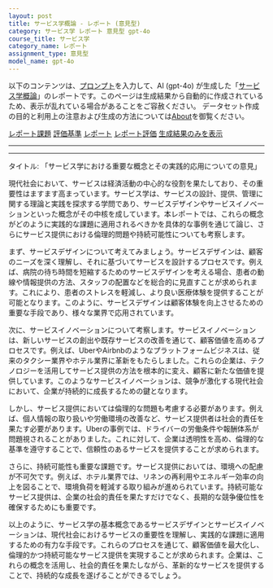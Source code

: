 ```yaml
---
layout: post
title: サービス学概論 - レポート (意見型)
category: サービス学 レポート 意見型 gpt-4o
course_title: サービス学
category_name: レポート
assignment_type: 意見型
model_name: gpt-4o
---
```


以下のコンテンツは、[プロンプト](http://127.0.0.1:8000/generated/サービス学/gpt-4o/prompt_レポート-意見型.md)を入力して、AI (gpt-4o) が生成した「[サービス学概論](/contents/サービス学/)」のレポートです。このページは生成結果から自動的に作成されているため、表示が乱れている場合があることをご容赦ください。
データセット作成の目的と利用上の注意および生成の方法については[About](/About)を御覧ください。

[レポート課題](../レポート課題-意見型)
[評価基準](../評価基準-意見型)
[レポート](../レポート-意見型)
[レポート評価](../レポート評価-意見型)
[生成結果のみを表示](http://127.0.0.1:8000/generated/サービス学/gpt-4o/レポート-意見型.md)
  

***
***
  
タイトル: 「サービス学における重要な概念とその実践的応用についての意見」

現代社会において、サービスは経済活動の中心的な役割を果たしており、その重要性はますます高まっています。サービス学は、サービスの設計、提供、管理に関する理論と実践を探求する学問であり、サービスデザインやサービスイノベーションといった概念がその中核を成しています。本レポートでは、これらの概念がどのように実践的な課題に適用されるべきかを具体的な事例を通じて論じ、さらにサービス提供における倫理的問題や持続可能性についても考察します。

まず、サービスデザインについて考えてみましょう。サービスデザインは、顧客のニーズを深く理解し、それに基づいてサービスを設計するプロセスです。例えば、病院の待ち時間を短縮するためのサービスデザインを考える場合、患者の動線や情報提供の方法、スタッフの配置などを総合的に見直すことが求められます。これにより、患者のストレスを軽減し、より良い医療体験を提供することが可能となります。このように、サービスデザインは顧客体験を向上させるための重要な手段であり、様々な業界で応用されています。

次に、サービスイノベーションについて考察します。サービスイノベーションは、新しいサービスの創出や既存サービスの改善を通じて、顧客価値を高めるプロセスです。例えば、UberやAirbnbのようなプラットフォームビジネスは、従来のタクシー業界やホテル業界に革新をもたらしました。これらの企業は、テクノロジーを活用してサービス提供の方法を根本的に変え、顧客に新たな価値を提供しています。このようなサービスイノベーションは、競争が激化する現代社会において、企業が持続的に成長するための鍵となります。

しかし、サービス提供においては倫理的な問題も考慮する必要があります。例えば、個人情報の取り扱いや労働環境の改善など、サービス提供者は社会的責任を果たす必要があります。Uberの事例では、ドライバーの労働条件や報酬体系が問題視されることがありました。これに対して、企業は透明性を高め、倫理的な基準を遵守することで、信頼性のあるサービスを提供することが求められます。

さらに、持続可能性も重要な課題です。サービス提供においては、環境への配慮が不可欠です。例えば、ホテル業界では、リネンの再利用やエネルギー効率の向上を図ることで、環境負荷を軽減する取り組みが進められています。持続可能なサービス提供は、企業の社会的責任を果たすだけでなく、長期的な競争優位性を確保するためにも重要です。

以上のように、サービス学の基本概念であるサービスデザインとサービスイノベーションは、現代社会におけるサービスの重要性を理解し、実践的な課題に適用するための有力な手段です。これらのプロセスを通じて、顧客価値を最大化し、倫理的かつ持続可能なサービス提供を実現することが求められます。企業は、これらの概念を活用し、社会的責任を果たしながら、革新的なサービスを提供することで、持続的な成長を遂げることができるでしょう。
